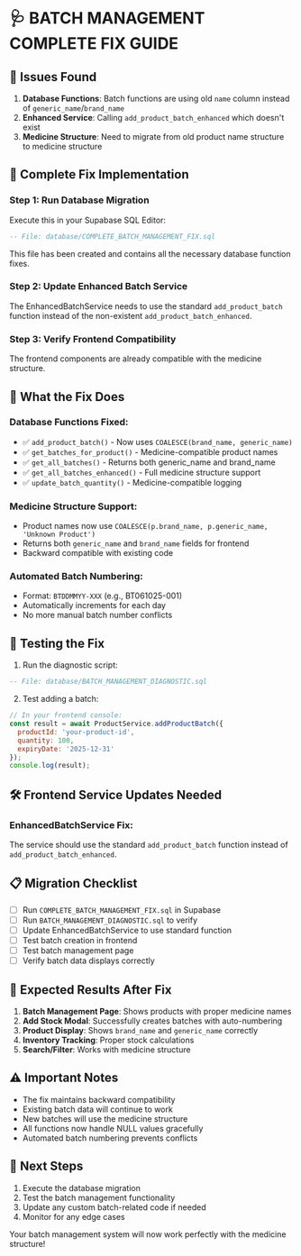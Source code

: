 # 🩺 BATCH MANAGEMENT COMPLETE FIX GUIDE

## 🚨 Issues Found

1. **Database Functions**: Batch functions are using old `name` column instead of `generic_name`/`brand_name`
2. **Enhanced Service**: Calling `add_product_batch_enhanced` which doesn't exist
3. **Medicine Structure**: Need to migrate from old product name structure to medicine structure

## 🔧 Complete Fix Implementation

### Step 1: Run Database Migration
Execute this in your Supabase SQL Editor:

```sql
-- File: database/COMPLETE_BATCH_MANAGEMENT_FIX.sql
```
This file has been created and contains all the necessary database function fixes.

### Step 2: Update Enhanced Batch Service
The EnhancedBatchService needs to use the standard `add_product_batch` function instead of the non-existent `add_product_batch_enhanced`.

### Step 3: Verify Frontend Compatibility
The frontend components are already compatible with the medicine structure.

## 🎯 What the Fix Does

### Database Functions Fixed:
- ✅ `add_product_batch()` - Now uses `COALESCE(brand_name, generic_name)` 
- ✅ `get_batches_for_product()` - Medicine-compatible product names
- ✅ `get_all_batches()` - Returns both generic_name and brand_name
- ✅ `get_all_batches_enhanced()` - Full medicine structure support
- ✅ `update_batch_quantity()` - Medicine-compatible logging

### Medicine Structure Support:
- Product names now use `COALESCE(p.brand_name, p.generic_name, 'Unknown Product')`
- Returns both `generic_name` and `brand_name` fields for frontend
- Backward compatible with existing code

### Automated Batch Numbering:
- Format: `BTDDMMYY-XXX` (e.g., BT061025-001)
- Automatically increments for each day
- No more manual batch number conflicts

## 🧪 Testing the Fix

1. Run the diagnostic script:
```sql
-- File: database/BATCH_MANAGEMENT_DIAGNOSTIC.sql
```

2. Test adding a batch:
```javascript
// In your frontend console:
const result = await ProductService.addProductBatch({
  productId: 'your-product-id',
  quantity: 100,
  expiryDate: '2025-12-31'
});
console.log(result);
```

## 🛠️ Frontend Service Updates Needed

### EnhancedBatchService Fix:
The service should use the standard `add_product_batch` function instead of `add_product_batch_enhanced`.

## 📋 Migration Checklist

- [ ] Run `COMPLETE_BATCH_MANAGEMENT_FIX.sql` in Supabase
- [ ] Run `BATCH_MANAGEMENT_DIAGNOSTIC.sql` to verify
- [ ] Update EnhancedBatchService to use standard function
- [ ] Test batch creation in frontend
- [ ] Test batch management page
- [ ] Verify batch data displays correctly

## 🎯 Expected Results After Fix

1. **Batch Management Page**: Shows products with proper medicine names
2. **Add Stock Modal**: Successfully creates batches with auto-numbering  
3. **Product Display**: Shows `brand_name` and `generic_name` correctly
4. **Inventory Tracking**: Proper stock calculations
5. **Search/Filter**: Works with medicine structure

## ⚠️ Important Notes

- The fix maintains backward compatibility
- Existing batch data will continue to work
- New batches will use the medicine structure
- All functions now handle NULL values gracefully
- Automated batch numbering prevents conflicts

## 🚀 Next Steps

1. Execute the database migration
2. Test the batch management functionality
3. Update any custom batch-related code if needed
4. Monitor for any edge cases

Your batch management system will now work perfectly with the medicine structure!